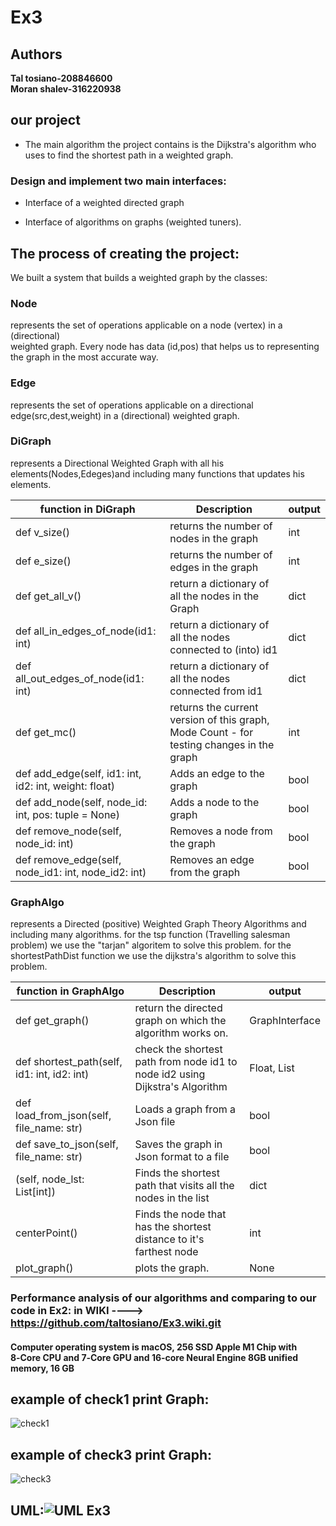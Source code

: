 # Ex3

## Authors
**Tal tosiano-208846600**  
**Moran shalev-316220938**


## our project 

+ The main algorithm the project contains is the Dijkstra's algorithm who uses to find the shortest path in a weighted graph.

### Design and implement two main interfaces:

+ Interface of a weighted directed graph

+ Interface of algorithms on graphs (weighted tuners).
        
## The process of creating the project:
We built a system that builds a weighted graph by the classes:

### Node
represents the set of operations applicable on a  node (vertex) in a (directional)     
 weighted graph.
Every node has data (id,pos) that helps us to representing the graph in the most accurate way. 

### Edge
represents the set of operations applicable on a directional  edge(src,dest,weight)  in a (directional) weighted graph.

### DiGraph
represents a Directional Weighted Graph with all his elements(Nodes,Edeges)and   including many functions that updates his elements.

|function in DiGraph |  Description |  output |
| ------------ | ------------ | ------------ | 
|  def v_size() |  returns the number of nodes in the graph |  int |
|  def e_size() |  returns the number of edges in the graph |   int |
| def get_all_v() | return a dictionary of all the nodes in the Graph | dict  |
| def all_in_edges_of_node(id1: int) | return a dictionary of all the nodes connected to (into) id1 |  dict |
| def all_out_edges_of_node(id1: int) | return a dictionary of all the nodes connected from id1 |   dict |
| def get_mc() | returns the current version of this graph, Mode Count - for testing changes in the graph |   int |
| def add_edge(self, id1: int, id2: int, weight: float) | Adds an edge to the graph  | bool |
| def add_node(self, node_id: int, pos: tuple = None)  |   Adds a node to the graph  |  bool |
| def remove_node(self, node_id: int) |   Removes a node from the graph  | bool  |
| def remove_edge(self, node_id1: int, node_id2: int)|  Removes an edge from the graph   |  bool  | 


### GraphAlgo
represents a Directed (positive) Weighted Graph Theory Algorithms and including many algorithms.
for the tsp function (Travelling salesman problem) we use the "tarjan" algoritem to solve  this problem.
for the shortestPathDist function we use the dijkstra's algorithm to solve this problem.

|function in GraphAlgo |  Description |  output |
| ------------ | ------------ | ------------ | 
|  def get_graph() |  return the directed graph on which the algorithm works on. | GraphInterface |
|  def shortest_path(self, id1: int, id2: int) |  check the shortest path from node id1 to node id2 using Dijkstra's Algorithm |   Float, List |
| def load_from_json(self, file_name: str) | Loads a graph from a Json file | bool  |
| def save_to_json(self, file_name: str) | Saves the graph in Json format to a file |  bool |
| (self, node_lst: List[int]) | Finds the shortest path that visits all the nodes in the list |   dict |
| centerPoint() | Finds the node that has the shortest distance to it's farthest node |   int |
| plot_graph() | plots the graph. | None |

### Performance analysis of our algorithms and comparing to our code in Ex2: in WIKI ----> https://github.com/taltosiano/Ex3.wiki.git

#### Computer operating system is macOS, 256 SSD Apple M1 Chip with 8‑Core CPU and 7‑Core GPU and 16‑core Neural Engine 8GB unified memory, 16 GB

## example of check1 print Graph:
![check1](https://user-images.githubusercontent.com/94299489/147760482-9045f8d5-b555-461e-a213-d55cdd258b44.jpeg)

## example of check3 print Graph:
![check3](https://user-images.githubusercontent.com/94299489/147760531-1a3f2b79-891b-403d-94cc-0b616a127a3e.jpeg)

## UML:![UML Ex3](https://user-images.githubusercontent.com/94299489/147760951-d5681db5-a2b9-46c4-9f1c-4902ee706175.jpeg)

